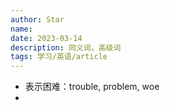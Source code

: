 ```yaml
---
author: Star
name: 
date: 2023-03-14
description: 同义词，高级词
tags: 学习/英语/article 
---
```



- 表示困难：trouble, problem, woe
- 